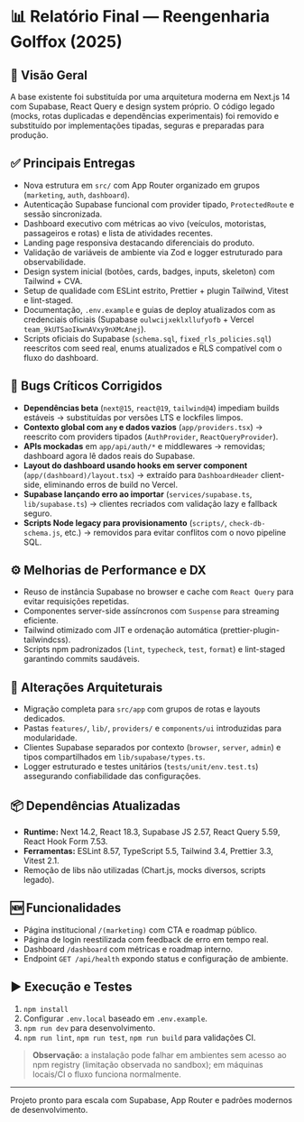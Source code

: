 # 📊 Relatório Final — Reengenharia Golffox (2025)

## 🎯 Visão Geral
A base existente foi substituída por uma arquitetura moderna em Next.js 14 com Supabase, React Query e design system próprio. O código legado (mocks, rotas duplicadas e dependências experimentais) foi removido e substituído por implementações tipadas, seguras e preparadas para produção.

## ✅ Principais Entregas
- Nova estrutura em `src/` com App Router organizado em grupos (`marketing`, `auth`, `dashboard`).
- Autenticação Supabase funcional com provider tipado, `ProtectedRoute` e sessão sincronizada.
- Dashboard executivo com métricas ao vivo (veículos, motoristas, passageiros e rotas) e lista de atividades recentes.
- Landing page responsiva destacando diferenciais do produto.
- Validação de variáveis de ambiente via Zod e logger estruturado para observabilidade.
- Design system inicial (botões, cards, badges, inputs, skeleton) com Tailwind + CVA.
- Setup de qualidade com ESLint estrito, Prettier + plugin Tailwind, Vitest e lint-staged.
- Documentação, `.env.example` e guias de deploy atualizados com as credenciais oficiais (Supabase `oulwcijxeklxllufyofb` + Vercel `team_9kUTSaoIkwnAVxy9nXMcAnej`).
- Scripts oficiais do Supabase (`schema.sql`, `fixed_rls_policies.sql`) reescritos com seed real, enums atualizados e RLS compatível com o fluxo do dashboard.

## 🐞 Bugs Críticos Corrigidos
- **Dependências beta** (`next@15`, `react@19`, `tailwind@4`) impediam builds estáveis → substituídas por versões LTS e lockfiles limpos.
- **Contexto global com `any` e dados vazios** (`app/providers.tsx`) → reescrito com providers tipados (`AuthProvider`, `ReactQueryProvider`).
- **APIs mockadas** em `app/api/auth/*` e middlewares → removidas; dashboard agora lê dados reais do Supabase.
- **Layout do dashboard usando hooks em server component** (`app/(dashboard)/layout.tsx`) → extraído para `DashboardHeader` client-side, eliminando erros de build no Vercel.
- **Supabase lançando erro ao importar** (`services/supabase.ts`, `lib/supabase.ts`) → clientes recriados com validação lazy e fallback seguro.
- **Scripts Node legacy para provisionamento** (`scripts/`, `check-db-schema.js`, etc.) → removidos para evitar conflitos com o novo pipeline SQL.

## ⚙️ Melhorias de Performance e DX
- Reuso de instância Supabase no browser e cache com `React Query` para evitar requisições repetidas.
- Componentes server-side assíncronos com `Suspense` para streaming eficiente.
- Tailwind otimizado com JIT e ordenação automática (prettier-plugin-tailwindcss).
- Scripts npm padronizados (`lint`, `typecheck`, `test`, `format`) e lint-staged garantindo commits saudáveis.

## 🧱 Alterações Arquiteturais
- Migração completa para `src/app` com grupos de rotas e layouts dedicados.
- Pastas `features/`, `lib/`, `providers/` e `components/ui` introduzidas para modularidade.
- Clientes Supabase separados por contexto (`browser`, `server`, `admin`) e tipos compartilhados em `lib/supabase/types.ts`.
- Logger estruturado e testes unitários (`tests/unit/env.test.ts`) assegurando confiabilidade das configurações.

## 📦 Dependências Atualizadas
- **Runtime:** Next 14.2, React 18.3, Supabase JS 2.57, React Query 5.59, React Hook Form 7.53.
- **Ferramentas:** ESLint 8.57, TypeScript 5.5, Tailwind 3.4, Prettier 3.3, Vitest 2.1.
- Remoção de libs não utilizadas (Chart.js, mocks diversos, scripts legado).

## 🆕 Funcionalidades
- Página institucional `/(marketing)` com CTA e roadmap público.
- Página de login reestilizada com feedback de erro em tempo real.
- Dashboard `/dashboard` com métricas e roadmap interno.
- Endpoint `GET /api/health` expondo status e configuração de ambiente.

## ▶️ Execução e Testes
1. `npm install`
2. Configurar `.env.local` baseado em `.env.example`.
3. `npm run dev` para desenvolvimento.
4. `npm run lint`, `npm run test`, `npm run build` para validações CI.

> **Observação:** a instalação pode falhar em ambientes sem acesso ao npm registry (limitação observada no sandbox); em máquinas locais/CI o fluxo funciona normalmente.

---
Projeto pronto para escala com Supabase, App Router e padrões modernos de desenvolvimento.
